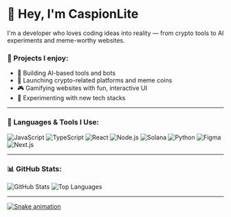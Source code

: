# 👋 Hey, I'm CaspionLite

I'm a developer who loves coding ideas into reality — from crypto tools to AI experiments and meme-worthy websites.

### 🚀 Projects I enjoy:
- 🧠 Building AI-based tools and bots
- 💸 Launching crypto-related platforms and meme coins
- 🎮 Gamifying websites with fun, interactive UI
- 🧪 Experimenting with new tech stacks

---

### 🧰 Languages & Tools I Use:
![JavaScript](https://img.shields.io/badge/-JavaScript-black?style=flat-square&logo=javascript)
![TypeScript](https://img.shields.io/badge/-TypeScript-black?style=flat-square&logo=typescript)
![React](https://img.shields.io/badge/-React-black?style=flat-square&logo=react)
![Node.js](https://img.shields.io/badge/-Node.js-black?style=flat-square&logo=node.js)
![Solana](https://img.shields.io/badge/-Solana-black?style=flat-square&logo=solana)
![Python](https://img.shields.io/badge/-Python-black?style=flat-square&logo=python)
![Figma](https://img.shields.io/badge/-Figma-black?style=flat-square&logo=figma)
![Next.js](https://img.shields.io/badge/-Next.js-black?style=flat-square&logo=next.js)

---

### 📊 GitHub Stats:
![GitHub Stats](https://github-readme-stats.vercel.app/api?username=CaspionLite&show_icons=true&theme=radical)
![Top Languages](https://github-readme-stats.vercel.app/api/top-langs/?username=CaspionLite&layout=compact&theme=radical)

---
[![Snake animation](https://github.com/CaspionLite/snk/blob/output/github-contribution-grid-snake.svg)
](https://github.com/CaspionLite/snk/blob/output-svg-only/github-contribution-grid-snake.svg)
